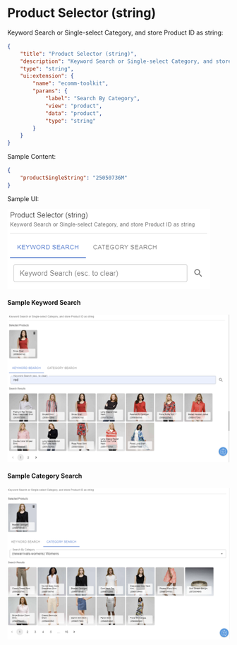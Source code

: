 # Product Selector (string)

Keyword Search or Single-select Category, and store Product ID as string:

```json
{
	"title": "Product Selector (string)",
	"description": "Keyword Search or Single-select Category, and store Product ID as string",
	"type": "string",
	"ui:extension": {
		"name": "ecomm-toolkit",
		"params": {
			"label": "Search By Category",
			"view": "product",
			"data": "product",
			"type": "string"
		}
	}
}
```

Sample Content:

```json
{
	"productSingleString": "25050736M"
}
```

Sample UI:

![Sample UI](../../media/product-selector-string.png)

#### Sample Keyword Search

![Sample UI](../../media/product-selector-key1.png)

#### Sample Category Search

![Sample UI](../../media/product-selector-cat1.png)
